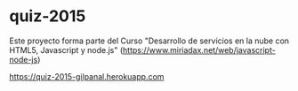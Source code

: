# quiz-2015
Este proyecto forma parte del Curso "Desarrollo de servicios en la nube con HTML5, Javascript y node.js" (https://www.miriadax.net/web/javascript-node-js)


https://quiz-2015-gilpanal.herokuapp.com
